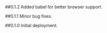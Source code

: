 ##0.1.2
Added babel for better browser support.

##0.1.1
Minor bug fixes.

##0.1.0
Initial deployment.
